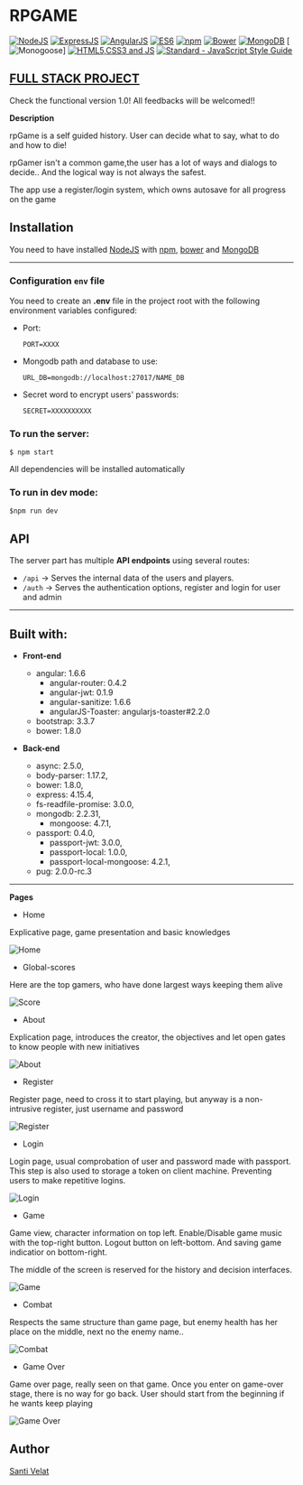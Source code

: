 # RPGAME

[![NodeJS](https://github.com/MarioTerron/logo-images/blob/master/logos/nodejs.png)](https://nodejs.org/)
[![ExpressJS](https://github.com/MarioTerron/logo-images/blob/master/logos/expressjs.png)](http://expressjs.com///)
[![AngularJS](https://github.com/FransLopez/logo-images/blob/master/logos/angularjs.png)](https://angularjs.org/)
[![ES6](https://github.com/MarioTerron/logo-images/blob/master/logos/es6.png)](http://www.ecma-international.org/ecma-262/6.0/) 
[![npm](https://github.com/MarioTerron/logo-images/blob/master/logos/npm.png)](https://www.npmjs.com/)
[![Bower](https://github.com/FransLopez/logo-images/blob/master/logos/bower.png)](https://bower.io/)
[![MongoDB](https://github.com/FransLopez/logo-images/blob/master/logos/mongodb.png)](https://www.mongodb.com/)
[![Monogoose](https://github.com/MarioTerron/logo-images/blob/master/logos/mongoose.png)]
[![HTML5,CSS3 and JS](https://github.com/FransLopez/logo-images/blob/master/logos/html5-css3-js.png)](http://www.w3.org/) 
[![Standard - JavaScript Style Guide](https://cdn.rawgit.com/feross/standard/master/badge.svg)](https://github.com/feross/standard)

## [FULL STACK PROJECT]
[FULL STACK PROJECT]:https://rpgame.herokuapp.com
Check the functional version 1.0! All feedbacks will be welcomed!!

**Description**

rpGame is a self guided history. User can decide what to say, what to do and how to die!

rpGamer isn't a common game,the  user has a lot of ways and dialogs to decide.. And the logical way is not always the safest.

The app use a register/login system, which owns autosave for all progress on the game 


## Installation

You need to have installed [NodeJS](https://nodejs.org/) with [npm](https://www.npmjs.com/), [bower](https://bower.io/) and [MongoDB](https://www.mongodb.com/)

---
### Configuration `env` file

You need to create an **.env** file in the project root with the following environment variables configured:

- Port:

  ```
  PORT=XXXX
  ```

- Mongodb path and database to use:

  ```
  URL_DB=mongodb://localhost:27017/NAME_DB
  ```
  
- Secret word to encrypt users' passwords:

  ```
  SECRET=XXXXXXXXXX
  ```


### To run the server:

```
$ npm start
```

All dependencies will be installed automatically

### To run in dev mode:

```
$npm run dev
```

## API

The server part has multiple **API endpoints** using several routes:

- `/api` -> Serves the internal data of the users and players.
- `/auth` -> Serves the authentication options, register and login for user and admin

---

## Built with:

- **Front-end**

    - angular: 1.6.6
      - angular-router: 0.4.2
      - angular-jwt: 0.1.9
      - angular-sanitize: 1.6.6
      - angularJS-Toaster: angularjs-toaster#2.2.0
    - bootstrap: 3.3.7
    - bower: 1.8.0

- **Back-end**

    - async: 2.5.0,
    - body-parser: 1.17.2,
    - bower: 1.8.0,
    - express: 4.15.4,
    - fs-readfile-promise: 3.0.0,
    - mongodb: 2.2.31,
      - mongoose: 4.7.1,
    - passport: 0.4.0,
      - passport-jwt: 3.0.0,
      - passport-local: 1.0.0,
      - passport-local-mongoose: 4.2.1,
    - pug: 2.0.0-rc.3


---

**Pages**

* Home

Explicative page, game presentation and basic knowledges 

![Home](img/home.png)

* Global-scores

Here are the top gamers, who have done largest ways keeping them alive

![Score](img/scores.png)

* About

Explication page, introduces the creator, the objectives and let open gates to know people with new initiatives

![About](img/about.png)

* Register

Register page, need to cross it to start playing, but anyway is a non-intrusive register, just username and password 

![Register](img/register.png)

* Login

Login page, usual comprobation of user and password made with passport. This step is also used to storage a token on client machine. Preventing users to make repetitive logins.

![Login](img/login.png)

* Game

Game view, character information on top left. Enable/Disable game music with the top-right button. Logout button on left-bottom. And saving game indicatior on bottom-right.

The middle of the screen is reserved for the history and decision interfaces.

![Game](img/game-view.png)

* Combat

Respects the same structure than game page, but enemy health has her place on the middle, next no the enemy name..

![Combat](img/combat-view.png)

* Game Over

Game over page, really seen on that game. Once you enter on game-over stage, there is no way for go back. User should start from the beginning if he wants keep playing 

![Game Over](img/game-over.png)



## Author

[Santi Velat](https://github.com/SantiVelat/)


